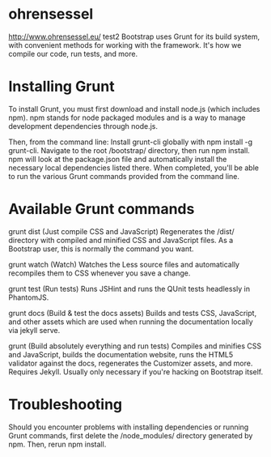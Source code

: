 # ohrensessel
http://www.ohrensessel.eu/
test2
Bootstrap uses Grunt for its build system, with convenient methods for working with the framework. It's how we compile our code, run tests, and more.

# Installing Grunt
To install Grunt, you must first download and install node.js (which includes npm). npm stands for node packaged modules and is a way to manage development dependencies through node.js.

Then, from the command line:
Install grunt-cli globally with npm install -g grunt-cli.
Navigate to the root /bootstrap/ directory, then run npm install. npm will look at the package.json file and automatically install the necessary local dependencies listed there.
When completed, you'll be able to run the various Grunt commands provided from the command line.

# Available Grunt commands
grunt dist (Just compile CSS and JavaScript)
Regenerates the /dist/ directory with compiled and minified CSS and JavaScript files. As a Bootstrap user, this is normally the command you want.

grunt watch (Watch)
Watches the Less source files and automatically recompiles them to CSS whenever you save a change.

grunt test (Run tests)
Runs JSHint and runs the QUnit tests headlessly in PhantomJS.

grunt docs (Build & test the docs assets)
Builds and tests CSS, JavaScript, and other assets which are used when running the documentation locally via jekyll serve.

grunt (Build absolutely everything and run tests)
Compiles and minifies CSS and JavaScript, builds the documentation website, runs the HTML5 validator against the docs, regenerates the Customizer assets, and more. Requires Jekyll. Usually only necessary if you're hacking on Bootstrap itself.

# Troubleshooting
Should you encounter problems with installing dependencies or running Grunt commands, first delete the /node_modules/ directory generated by npm. Then, rerun npm install.
